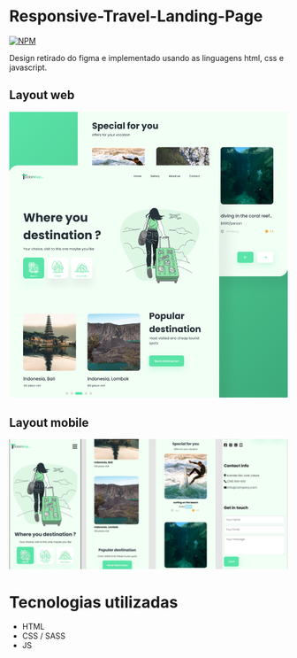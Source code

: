 # Responsive-Travel-Landing-Page
[![NPM](https://img.shields.io/npm/l/react)](https://github.com/Marycorreia12/assets/blob/main/LICENSE)

Design retirado do figma e implementado usando as linguagens html, css e javascript.

## Layout web
![Web 1](https://github.com/Marycorreia12/assets/blob/master/assets/Landing%20Page%20UI%20Traveling%20Site.png)

## Layout mobile
![Mobile 1](https://github.com/Marycorreia12/assets/blob/master/assets/final.PNG)


# Tecnologias utilizadas
- HTML 
- CSS / SASS
- JS
